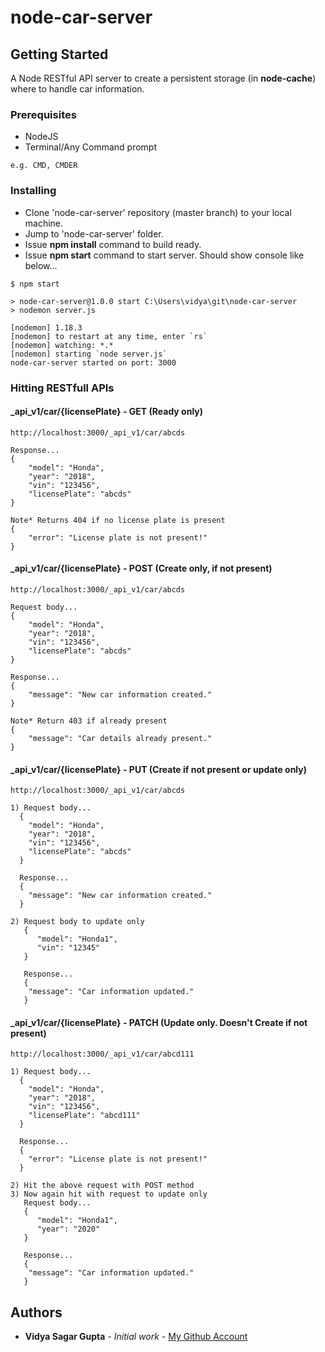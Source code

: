 # node-car-server

## Getting Started
A Node RESTful API server to create a persistent storage (in <b>node-cache</b>) where to handle car information.

### Prerequisites

* NodeJS
* Terminal/Any Command prompt
```
e.g. CMD, CMDER
```

### Installing

* Clone 'node-car-server' repository (master branch) to your local machine.
* Jump to 'node-car-server' folder.
* Issue <b>npm install</b> command to build ready.
* Issue <b>npm start</b> command to start server. Should show console like below...
```
$ npm start

> node-car-server@1.0.0 start C:\Users\vidya\git\node-car-server
> nodemon server.js

[nodemon] 1.18.3
[nodemon] to restart at any time, enter `rs`
[nodemon] watching: *.*
[nodemon] starting `node server.js`
node-car-server started on port: 3000
```

### Hitting RESTfull APIs

#### _api_v1/car/{licensePlate} - GET (Ready only)
```
http://localhost:3000/_api_v1/car/abcds

Response...
{
    "model": "Honda",
    "year": "2018",
    "vin": "123456",
    "licensePlate": "abcds"
}

Note* Returns 404 if no license plate is present
{
    "error": "License plate is not present!"
}
```

#### _api_v1/car/{licensePlate} - POST (Create only, if not present)
```
http://localhost:3000/_api_v1/car/abcds

Request body...
{
    "model": "Honda",
    "year": "2018",
    "vin": "123456",
    "licensePlate": "abcds"
}

Response...
{
    "message": "New car information created."
}

Note* Return 403 if already present
{
    "message": "Car details already present."
}
```

#### _api_v1/car/{licensePlate} - PUT  (Create if not present or update only)
```
http://localhost:3000/_api_v1/car/abcds

1) Request body...
  {
    "model": "Honda",
    "year": "2018",
    "vin": "123456",
    "licensePlate": "abcds"
  }

  Response...
  {
    "message": "New car information created."
  }

2) Request body to update only
   { 
      "model": "Honda1", 
      "vin": "12345" 
   }
   
   Response...
   {
    "message": "Car information updated."
   }
```

#### _api_v1/car/{licensePlate} - PATCH  (Update only. Doesn't Create if not present)
```
http://localhost:3000/_api_v1/car/abcd111

1) Request body...
  {
    "model": "Honda",
    "year": "2018",
    "vin": "123456",
    "licensePlate": "abcd111"
  }

  Response...
  {
    "error": "License plate is not present!"
  }

2) Hit the above request with POST method
3) Now again hit with request to update only
   Request body...
   { 
      "model": "Honda1", 
      "year": "2020"
   }
   
   Response...
   {
    "message": "Car information updated."
   }
```


## Authors

* **Vidya Sagar Gupta** - *Initial work* - [My Github Account](https://github.com/sagarvns2003)
